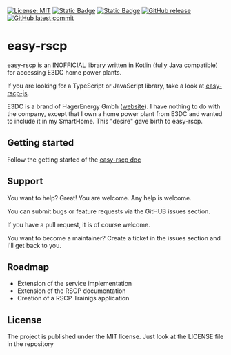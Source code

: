 [![License: MIT](https://img.shields.io/badge/License-MIT-yellow.svg)](https://opensource.org/licenses/MIT)
[![Static Badge](https://img.shields.io/badge/Lang-Kotlin-blue?logo=kotlin)](https://kotlinlang.org/)
[![Static Badge](https://img.shields.io/badge/Maven-Central-blue)](https://repo1.maven.org/maven2/de/jnk-consulting/e3dc/easyrscp/)
[![GitHub release](https://img.shields.io/github/release/jnk-cons/easy-rscp.svg)](https://github.com/jnk-cons/easy-rscp/releases)
[![GitHub latest commit](https://badgen.net/github/last-commit/jnk-cons/easy-rscp)](https://GitHub.com/jnk-cons/easy-rscp/commit/)

# easy-rscp 

easy-rscp is an INOFFICIAL library written in Kotlin (fully Java compatible) for accessing E3DC home power plants.

If you are looking for a TypeScript or JavaScript library, take a look at [easy-rscp-js](https://github.com/jnk-cons/easy-rscp-js).

E3DC is a brand of HagerEnergy Gmbh ([website](https://www.e3dc.com/)). I have nothing to do with the company, except that I own a home power plant from E3DC and wanted to include it in my SmartHome. This "desire" gave birth to easy-rscp.

## Getting started

Follow the getting started of the [easy-rscp doc](https://jnk-cons.github.io/easy-rscp/)

## Support
You want to help? Great! You are welcome. Any help is welcome.

You can submit bugs or feature requests via the GitHUB issues section.

If you have a pull request, it is of course welcome.

You want to become a maintainer? Create a ticket in the issues section and I'll get back to you.

## Roadmap
- Extension of the service implementation
- Extension of the RSCP documentation
- Creation of a RSCP Trainigs application

## License
The project is published under the MIT license. Just look at the LICENSE file in the repository
